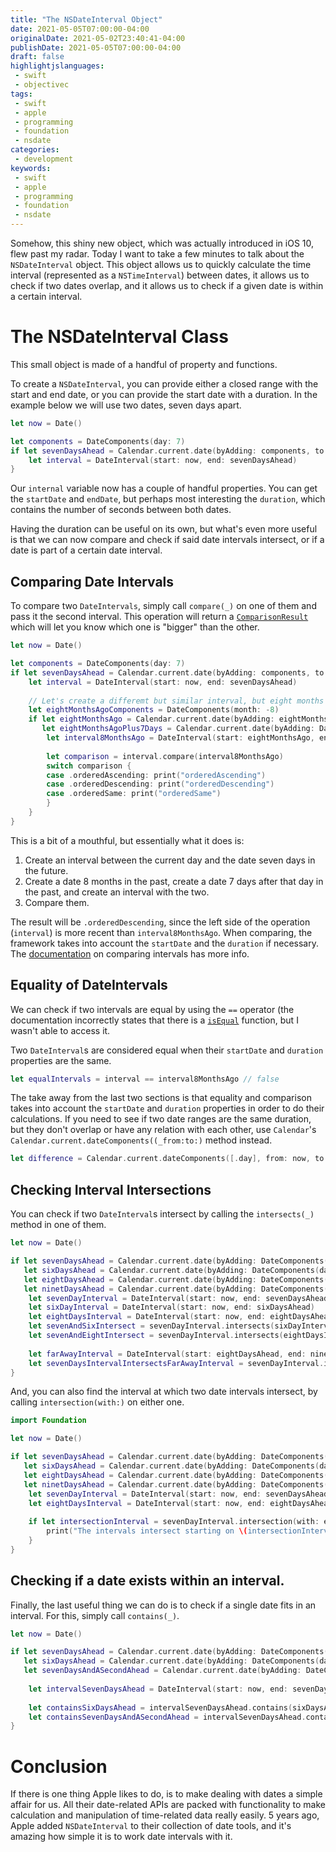 ```yaml
---
title: "The NSDateInterval Object"
date: 2021-05-05T07:00:00-04:00
originalDate: 2021-05-02T23:40:41-04:00
publishDate: 2021-05-05T07:00:00-04:00
draft: false
highlightjslanguages:
 - swift
 - objectivec
tags:
 - swift
 - apple
 - programming
 - foundation
 - nsdate
categories:
 - development
keywords:
 - swift
 - apple
 - programming
 - foundation
 - nsdate
---
```


Somehow, this shiny new object, which was actually introduced in iOS 10, flew past my radar. Today I want to take a few minutes to talk about the `NSDateInterval` object. This object allows us to quickly calculate the time interval (represented as a `NSTimeInterval`) between dates, it allows us to check if two dates overlap, and it allows us to check if a given date is within a certain interval.

# The NSDateInterval Class

This small object is made of a handful of property and functions.

To create a `NSDateInterval`, you can provide either a closed range with the start and end date, or you can provide the start date with a duration. In the example below we will use two dates, seven days apart.

```swift
let now = Date()

let components = DateComponents(day: 7)
if let sevenDaysAhead = Calendar.current.date(byAdding: components, to: now) {
    let interval = DateInterval(start: now, end: sevenDaysAhead)
}
```

Our `internal` variable now has a couple of handful properties. You can get the `startDate` and `endDate`, but perhaps most interesting the `duration`, which contains the number of seconds between both dates.

Having the duration can be useful on its own, but what's even more useful is that we can now compare and check if said date intervals intersect, or if a date is part of a certain date interval.

## Comparing Date Intervals

To compare two `DateIntervals`, simply call `compare(_)` on one of them and pass it the second interval. This operation will return a [`ComparisonResult`](https://developer.apple.com/documentation/foundation/comparisonresult) which will let you know which one is "bigger" than the other.

```swift
let now = Date()

let components = DateComponents(day: 7)
if let sevenDaysAhead = Calendar.current.date(byAdding: components, to: now) {
    let interval = DateInterval(start: now, end: sevenDaysAhead)
    
    // Let's create a differemt but similar interval, but eight months ago
    let eightMonthsAgoComponents = DateComponents(month: -8)
    if let eightMonthsAgo = Calendar.current.date(byAdding: eightMonthsAgoComponents, to: now),
       let eightMonthsAgoPlus7Days = Calendar.current.date(byAdding: DateComponents(day: 7), to: eightMonthsAgo){
        let interval8MonthsAgo = DateInterval(start: eightMonthsAgo, end: eightMonthsAgoPlus7Days)
        
        let comparison = interval.compare(interval8MonthsAgo)
        switch comparison {
        case .orderedAscending: print("orderedAscending")
        case .orderedDescending: print("orderedDescending")
        case .orderedSame: print("orderedSame")
        }
    }
}
```

This is a bit of a mouthful, but essentially what it does is:

1. Create an interval between the current day and the date seven days in the future.
2. Create a date 8 months in the past, create a date 7 days after that day in the past, and create an interval with the two.
3. Compare them.

The result will be `.orderedDescending`, since the left side of the operation (`interval`) is more recent than `interval8MonthsAgo`. When comparing, the framework takes into account the `startDate` and the `duration` if necessary. The [documentation](https://developer.apple.com/documentation/foundation/nsdateinterval/1641636-compare) on comparing intervals has more info.

## Equality of DateIntervals

We can check if two intervals are equal by using the `==` operator (the documentation incorrectly states that there is a [`isEqual`](https://developer.apple.com/documentation/foundation/nsdateinterval/1641650-isequal) function, but I wasn't able to access it.

Two `DateInterval`s are considered equal when their `startDate` and `duration` properties are the same.

```swift
let equalIntervals = interval == interval8MonthsAgo // false
```

The take away from the last two sections is that equality and comparison takes into account the `startDate` and `duration` properties in order to do their calculations. If you need to see if two date ranges are the same duration, but they don't overlap or have any relation with each other, use `Calendar`'s `Calendar.current.dateComponents((_from:to:)` method instead.

```swift
let difference = Calendar.current.dateComponents([.day], from: now, to: eightMonthsAgo) // -242 days ago (feel free to use abs() for the absolute value
```

## Checking Interval Intersections

You can check if two `DateInterval`s intersect by calling the `intersects(_)` method in one of them.

```swift
let now = Date()

if let sevenDaysAhead = Calendar.current.date(byAdding: DateComponents(day: 7), to: now),
   let sixDaysAhead = Calendar.current.date(byAdding: DateComponents(day: 6), to: now),
   let eightDaysAhead = Calendar.current.date(byAdding: DateComponents(day: 8), to: now),
   let ninetDaysAhead = Calendar.current.date(byAdding: DateComponents(day: 9), to: eightDaysAhead){
    let sevenDayInterval = DateInterval(start: now, end: sevenDaysAhead)
    let sixDayInterval = DateInterval(start: now, end: sixDaysAhead)
    let eightDaysInterval = DateInterval(start: now, end: eightDaysAhead)
    let sevenAndSixIntersect = sevenDayInterval.intersects(sixDayInterval) // true
    let sevenAndEightIntersect = sevenDayInterval.intersects(eightDaysInterval) // true
    
    let farAwayInterval = DateInterval(start: eightDaysAhead, end: ninetDaysAhead)
    let sevenDaysIntervalIntersectsFarAwayInterval = sevenDayInterval.intersects(farAwayInterval) // false
}
```

And, you can also find the interval at which two date intervals intersect, by calling `intersection(with:)` on either one.

```swift
import Foundation

let now = Date()

if let sevenDaysAhead = Calendar.current.date(byAdding: DateComponents(day: 7), to: now),
   let sixDaysAhead = Calendar.current.date(byAdding: DateComponents(day: 6), to: now),
   let eightDaysAhead = Calendar.current.date(byAdding: DateComponents(day: 8), to: now),
   let ninetDaysAhead = Calendar.current.date(byAdding: DateComponents(day: 9), to: eightDaysAhead){
    let sevenDayInterval = DateInterval(start: now, end: sevenDaysAhead)
    let eightDaysInterval = DateInterval(start: now, end: eightDaysAhead)
    
    if let intersectionInterval = sevenDayInterval.intersection(with: eightDaysInterval) {
        print("The intervals intersect starting on \(intersectionInterval.start) and ending on \(intersectionInterval.end)")
    }
}
```

## Checking if a date exists within an interval.

Finally, the last useful thing we can do is to check if a single date fits in an interval. For this, simply call `contains(_)`.

```swift
let now = Date()

if let sevenDaysAhead = Calendar.current.date(byAdding: DateComponents(day: 7), to: now),
   let sixDaysAhead = Calendar.current.date(byAdding: DateComponents(day: 6), to: now),
   let sevenDaysAndASecondAhead = Calendar.current.date(byAdding: DateComponents(day: 7, second: 1), to: now) {
    
    let intervalSevenDaysAhead = DateInterval(start: now, end: sevenDaysAhead)
    
    let containsSixDaysAhead = intervalSevenDaysAhead.contains(sixDaysAhead)
    let containsSevenDaysAndASecondAhead = intervalSevenDaysAhead.contains(sevenDaysAndASecondAhead)
}
```

# Conclusion

If there is one thing Apple likes to do, is to make dealing with dates a simple affair for us. All their date-related APIs are packed with functionality to make calculation and manipulation of time-related data really easily. 5 years ago, Apple added `NSDateInterval` to their collection of date tools, and it's amazing how simple it is to work date intervals with it.



